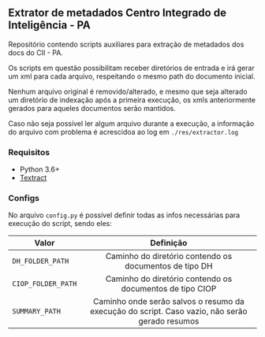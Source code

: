 ## Extrator de metadados Centro Integrado de Inteligência - PA
Repositório contendo scripts auxiliares para extração de metadados dos docs do CII - PA. 

Os scripts em questão possibilitam receber diretórios de entrada e irá gerar um xml para cada arquivo, respeitando o mesmo path do documento inicial.

Nenhum arquivo original é removido/alterado, e mesmo que seja alterado um diretório de indexação após a primeira execução, os xmls anteriormente gerados para aqueles documentos serão mantidos.

Caso não seja possível ler algum arquivo durante a execução, a informação do arquivo com problema é acrescidoa ao log em ```./res/extractor.log```
 
### Requisitos

* Python 3.6+
* [Textract](https://textract.readthedocs.io/en/stable/installation.html)


### Configs


No arquivo ```config.py``` é possível definir todas as infos necessárias para execução do script, sendo eles: 

| Valor        | Definição           |
| ------------- |:-------------:|
| ```DH_FOLDER_PATH```      | Caminho do diretório contendo os documentos de tipo DH |
| ```CIOP_FOLDER_PATH```     | Caminho do diretório contendo os documentos de tipo CIOP      |
| ```SUMMARY_PATH``` | Caminho onde serão salvos o resumo da execução do script. Caso vazio, não serão gerado resumos      |

